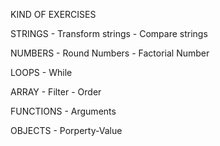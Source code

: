 KIND OF EXERCISES

STRINGS
    - Transform strings
    - Compare strings 

NUMBERS
    - Round Numbers
    - Factorial Number

LOOPS
    - While

ARRAY
    - Filter
    - Order

FUNCTIONS
    - Arguments

OBJECTS
    - Porperty-Value